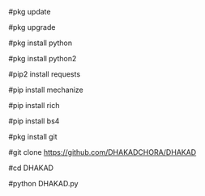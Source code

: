 #pkg update

#pkg upgrade

#pkg install python

#pkg install python2

#pip2 install requests

#pip install mechanize

#pip install rich

#pip install bs4

#pkg install git

#git clone https://github.com/DHAKADCHORA/DHAKAD

#cd DHAKAD

#python DHAKAD.py
